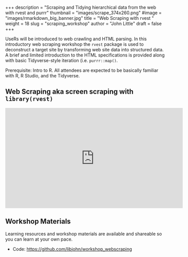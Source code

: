 +++
description = "Scraping and Tidying hierarchical data from the web with rvest and purrr"
thumbnail = "images/scrape_374x260.png"
#image = "images/rmarkdown_big_banner.jpg"
title = "Web Scraping with rvest "
weight = 18
slug = "scraping_workshop"
author = "John Little"
draft = false
+++

<!-- 
**Dr.  Colin Rundel** shows how to gathering data from the web with **rvest**.  Web Scraping presents unique challenges to the researcher. Only rarely is the data we need available as a tidy rectangle that can be easily imported and directly analyzed. During this workshop we will discuss some of the common data formats (e.g. json, xml) and data sources (e.g. APIs, web scraping) as well as the tools / packages / best practices for ingesting these data using the R programming language.  This workshop includes case-specific introductory examples of *purrr::map*

-->

UseRs will be introduced to web crawling and HTML parsing.  In this introductory web scraping workshop the `rvest` package is used to deconstruct a target site by transforming web site data into structured data.  A brief and limited introduction to the HTML specifications is provided along with basic Tidyverse-style iteration (i.e. `purrr::map()`. 

Prerequisite:  Intro to R. All attendees are expected to be basically familiar with R, R Studio, and the Tidyverse. 

<!--

<a href="https://duke.libcal.com/event/7300069" class="button big">Register<br>R case study: web scraping<br>March 4, 2021</a>

-->

## Web Scraping aka screen scraping with `library(rvest)`

<iframe width="560" height="315" src="https://www.youtube.com/embed/8ISc8V9GDAg" title="YouTube video player" frameborder="0" allow="accelerometer; autoplay; clipboard-write; encrypted-media; gyroscope; picture-in-picture" allowfullscreen></iframe>  

## Workshop Materials

Learning resources and workshop materials are available and shareable so you can learn at your own pace. 

- Code: https://github.com/libjohn/workshop_webscraping  

<!-- 
- [Code](https://github.com/rundel/Presentations/tree/master/Duke%202018%20-%20DVS)
- [Streamed Workshop Video](https://library.capture.duke.edu/Panopto/Pages/Viewer.aspx?id=944725de-3831-4d05-993e-a94301424e8a)

-->